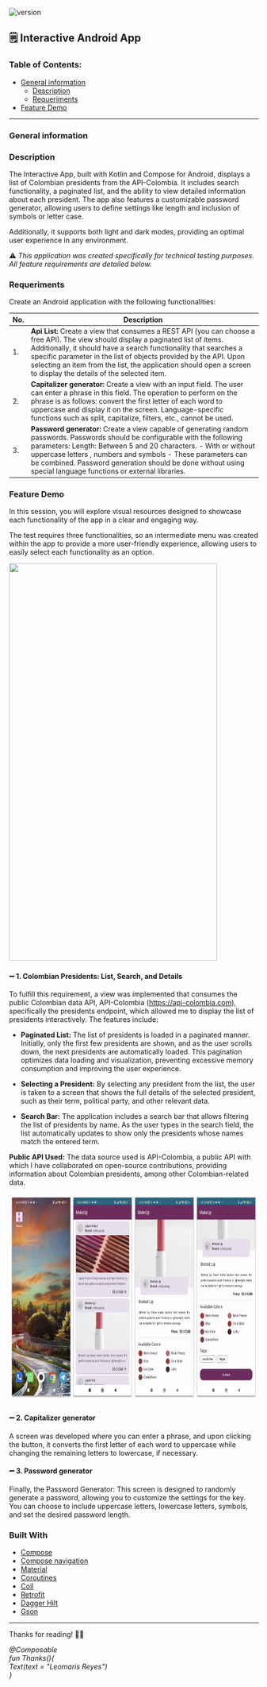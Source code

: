  ![version](https://img.shields.io/badge/version-1.0.0-pink)
 
## 🗒️ Interactive Android App

### Table of Contents:

- [General information](#general-information)
	 - [Description](#description)
	 - [Requeriments](#requeriments) 
- [Feature Demo](#feature-demo)

___

### General information

### Description 

The Interactive App, built with Kotlin and Compose for Android, displays a list of Colombian presidents from the API-Colombia. It includes search functionality, a paginated list, and the ability to view detailed information about each president. The app also features a customizable password generator, allowing users to define settings like length and inclusion of symbols or letter case.

Additionally, it supports both light and dark modes, providing an optimal user experience in any environment.

⚠ *This application was created specifically for technical testing purposes. All feature requirements are detailed below.* 

### Requeriments

Create an Android application with the following functionalities:

|No.| Description |
|--|--|
| 1. | **Api List:** Create a view that consumes a REST API (you can choose a free API). The view should display a paginated list of items. Additionally, it should have a search functionality that searches a specific parameter in the list of objects provided by the API. Upon selecting an item from the list, the application should open a screen to display the details of the selected item. |
| 2. | **Capitalizer generator:** Create a view with an input field. The user can enter a phrase in this field. The operation to perform on the phrase is as follows: convert the first letter of each word to uppercase and display it on the screen. Language-specific functions such as split, capitalize, filters, etc., cannot be used. | 
| 3. | **Password generator:** Create a view capable of generating random passwords. Passwords should be configurable with the following parameters: Length: Between 5 and 20 characters. - With or without uppercase letters , numbers and symbols - These parameters can be combined. Password generation should be done without using special language functions or external libraries. |

### Feature Demo 

In this session, you will explore visual resources designed to showcase each functionality of the app in a clear and engaging way.

The test requires three functionalities, so an intermediate menu was created within the app to provide a more user-friendly experience, allowing users to easily select each functionality as an option.


<p align="left"><img src="https://github.com/user-attachments/assets/2da68544-affd-4a43-8aa2-3ac3b0c2c082" width=420 height=800/></p> 


#### ➖ 1. Colombian Presidents: List, Search, and Details

To fulfill this requirement, a view was implemented that consumes the public Colombian data API, API-Colombia (https://api-colombia.com), specifically the presidents endpoint, which allowed me to display the list of presidents interactively. The features include:

* **Paginated List:**
The list of presidents is loaded in a paginated manner. Initially, only the first few presidents are shown, and as the user scrolls down, the next presidents are automatically loaded. This pagination optimizes data loading and visualization, preventing excessive memory consumption and improving the user experience.

* **Selecting a President:**
By selecting any president from the list, the user is taken to a screen that shows the full details of the selected president, such as their term, political party, and other relevant data.

* **Search Bar:**
The application includes a search bar that allows filtering the list of presidents by name. As the user types in the search field, the list automatically updates to show only the presidents whose names match the entered term.

**Public API Used:**
The data source used is API-Colombia, a public API with which I have collaborated on open-source contributions, providing information about Colombian presidents, among other Colombian-related data.
<p align="left"><img src="https://github.com/LeomarisReyes/FashionMakeUp/blob/RemoteData/Images/LigthMode.png" width=860 height=420/></p> 

<!-- Agregar Demo aqui -->	

#### ➖ 2. Capitalizer generator

A screen was developed where you can enter a phrase, and upon clicking the button, it converts the first letter of each word to uppercase while changing the remaining letters to lowercase, if necessary.

<!-- Agregar Demo aqui -->	

#### ➖ 3. Password generator

Finally, the Password Generator: This screen is designed to randomly generate a password, allowing you to customize the settings for the key. You can choose to include uppercase letters, lowercase letters, symbols, and set the desired password length.

<!-- Agregar Demo aqui -->	

### Built With

- [Compose](https://developer.android.com/jetpack/compose/) 
- [Compose navigation](https://developer.android.com/jetpack/compose/navigation?hl=es-419) 
- [Material](https://m3.material.io)
- [Coroutines](https://developer.android.com/kotlin/coroutines)  
- [Coil](https://github.com/coil-kt/coil)  
- [Retrofit](https://square.github.io/retrofit/)  
- [Dagger Hilt](https://developer.android.com/jetpack/androidx/releases/hilt?hl=es-419)  
- [Gson](https://github.com/google/gson)  

___

Thanks for reading! 💚💕 <br />

*@Composable<br />
fun Thanks(){<br />
    Text(text = "Leomaris Reyes")<br />
}<br />*

